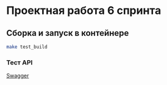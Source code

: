 # Проектная работа 6 спринта

## Сборка и запуск в контейнере

```bash
make test_build
```

###  Тест API
[Swagger](http://127.0.0.1:5000/api/swagger)
